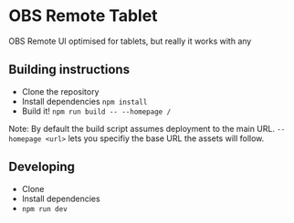 # OBS Remote Tablet

OBS Remote UI optimised for tablets, but really it works with any 

## Building instructions

* Clone the repository
* Install dependencies `npm install`
* Build it! `npm run build -- --homepage /`

Note: By default the build script assumes deployment to the main URL. `--homepage <url>` lets you specifiy the base URL the assets will follow.

## Developing

* Clone
* Install dependencies
* `npm run dev`
